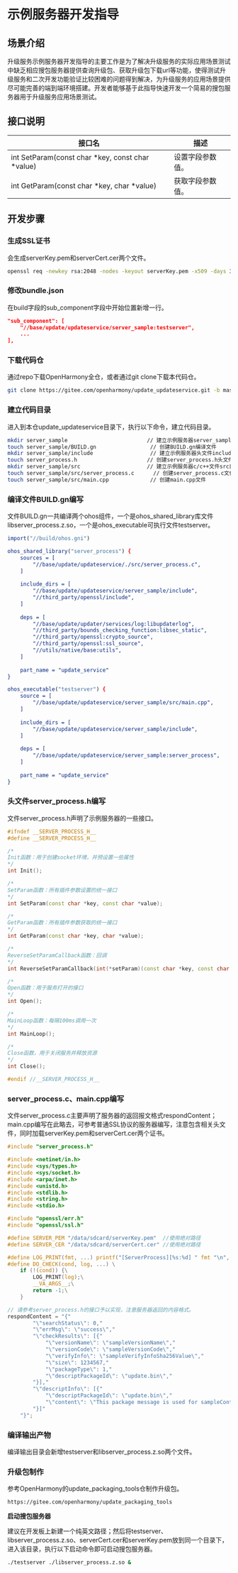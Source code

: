 # 示例服务器开发指导

## 场景介绍

升级服务示例服务器开发指导的主要工作是为了解决升级服务的实际应用场景测试中缺乏相应搜包服务器提供查询升级包、获取升级包下载url等功能，使得测试升级服务和二次开发功能验证比较困难的问题得到解决，为升级服务的应用场景提供尽可能完善的端到端环境搭建。开发者能够基于此指导快速开发一个简易的搜包服务器用于升级服务应用场景测试。

## 接口说明

| 接口名                                           | 描述             |
| ------------------------------------------------ | ---------------- |
| int SetParam(const char *key, const char *value) | 设置字段参数值。 |
| int GetParam(const char *key, char *value)       | 获取字段参数值。 |

## 开发步骤

### 生成SSL证书

会生成serverKey.pem和serverCert.cer两个文件。

```bash
openssl req -newkey rsa:2048 -nodes -keyout serverKey.pem -x509 -days 365 -out serverCert.cer -subj "/C=CN/ST=GD/L=GZ/O=abc/OU=defg/CN=hijk/emailAddress=test.com"
```



### 修改bundle.json

在build字段的sub_component字段中开始位置新增一行。

```cmake
"sub_component": [
	"//base/update/updateservice/server_sample:testserver",
	...
],
```

### 下载代码仓

通过repo下载OpenHarmony全仓，或者通过git clone下载本代码仓。

```bash
git clone https://gitee.com/openharmony/update_updateservice.git -b master
```



### 建立代码目录

进入到本仓update_updateservice目录下，执行以下命令，建立代码目录。

```bash
mkdir server_sample							// 建立示例服务器server_sample目录
touch server_sample/BUILD.gn				 // 创建BUILD.gn编译文件
mkdir server_sample/include					 // 建立示例服务器头文件include目录
touch server_process.h						// 创建server_process.h头文件
mkdir server_sample/src						// 建立示例服务器c/c++文件src目录
touch server_sample/src/server_process.c	  // 创建server_process.c文件
touch server_sample/src/main.cpp			 // 创建main.cpp文件
```

### 编译文件BUILD.gn编写

文件BUILD.gn一共编译两个ohos组件，一个是ohos_shared_library库文件libserver_process.z.so，一个是ohos_executable可执行文件testserver。

```cmake
import("//build/ohos.gni")

ohos_shared_library("server_process") {
	sources = [
		"//base/update/updateservice/./src/server_process.c",
	]
	
	include_dirs = [
		"//base/update/updateservice/server_sample/include",
		"//third_party/openssl/include",
	]
	
	deps = [
		"//base/update/updater/services/log:libupdaterlog",
		"//third_party/bounds_checking_function:libsec_static",
		"//third_party/openssl:crypto_source",
		"//third_party/openssl:ssl_source",
		"//utils/native/base:utils",
	]
	
	part_name = "update_service"
}

ohos_executable("testserver") {
	source = [
		"//base/update/updateservice/server_sample/src/main.cpp",
	]
	
	include_dirs = [
		"//base/update/updateservice/server_sample/include",
	]
	
	deps = [
		"//base/update/updateservice/server_sample:server_process",
	]
	
	part_name = "update_service"
}
```

### 头文件server_process.h编写

文件server_process.h声明了示例服务器的一些接口。

```c++
#ifndef __SERVER_PROCESS_H__
#define __SERVER_PROCESS_H__

/*
Init函数：用于创建socket环境，并预设置一些属性
*/
int Init();

/*
SetParam函数：所有插件参数设置的统一接口
*/
int SetParam(const char *key, const char *value);

/*
GetParam函数：所有插件参数获取的统一接口
*/
int GetParam(const char *key, char *value);

/*
ReverseSetParamCallback函数：回调
*/
int ReverseSetParamCallback(int(*setParam)(const char *key, const char *value));

/*
Open函数：用于服务打开的接口
*/
int Open();

/*
MainLoop函数：每隔100ms调用一次
*/
int MainLoop();

/*
Close函数，用于关闭服务并释放资源
*/
int Close();

#endif //__SERVER_PROCESS_H__
```

### server_process.c、main.cpp编写

文件server_process.c主要声明了服务器的返回报文格式respondContent；main.cpp编写在此略去，可参考普通SSL协议的服务器编写，注意包含相关头文件，同时加载serverKey.pem和serverCert.cer两个证书。

```c
#include "server_process.h"

#include <netinet/in.h>
#include <sys/types.h>
#include <sys/socket.h>
#include <arpa/inet.h>
#include <unistd.h>
#include <stdlib.h>
#include <string.h>
#include <stdio.h>

#include "openssl/err.h"
#include "openssl/ssl.h"

#define SERVER_PEM "/data/sdcard/serverKey.pem"  //使用绝对路径
#define SERVER_CER "/data/sdcard/serverCert.cer" //使用绝对路径

#define LOG_PRINT(fmt, ...) printf("[ServerProcess][%s:%d] " fmt "\n", __func__, __LINE__, ##__VA_ARGS__)
#define DO_CHECK(cond, log, ...) \
	if (!(cond)) {\
		LOG_PRINT(log);\
		__VA_ARGS__;\
		return -1;\
	}

// 请参考server_process.h的接口予以实现，注意服务器返回的内容格式。
respondContent = "{"
        "\"searchStatus\": 0,"
        "\"errMsg\": \"success\","
        "\"checkResults\": [{"
            "\"versionName\": \"sampleVersionName\","
            "\"versionCode\": \"sampleVersionCode\","
            "\"verifyInfo\": \"sampleVerifyInfoSha256Value\","
            "\"size\": 1234567,"
            "\"packageType\": 1,"
            "\"descriptPackageId\": \"update.bin\","
        "}],"
        "\"descriptInfo\": [{"
            "\"descriptPackageId\": \"update.bin\","
            "\"content\": \"This package message is used for sampleContent\""
        "}]"
	"}";
```

### 编译输出产物

编译输出目录会新增testserver和libserver_process.z.so两个文件。

### 升级包制作

参考OpenHarmony的update_packaging_tools仓制作升级包。

```http
https://gitee.com/openharmony/update_packaging_tools
```

**启动搜包服务器**

建议在开发板上新建一个纯英文路径；然后将testserver、libserver_process.z.so、serverCert.cer和serverKey.pem放到同一个目录下，进入该目录，执行以下启动命令即可启动搜包服务器。

```bash
./testserver ./libserver_process.z.so &
```


